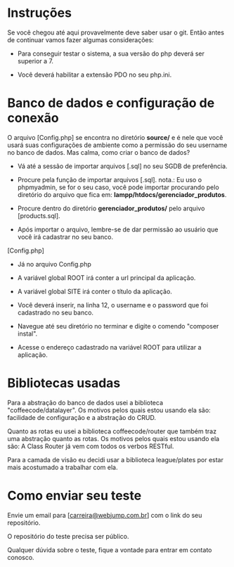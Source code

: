 # Instruções
Se você chegou até aqui provavelmente deve saber usar o git. Então antes de continuar vamos fazer algumas considerações:

- Para conseguir testar o sistema, a sua versão do php deverá ser superior a 7.

- Você deverá habilitar a extensão PDO no seu php.ini.

# Banco de dados e configuração de conexão
O arquivo [Config.php] se encontra no diretório **source/** e é nele que você usará suas configurações de ambiente como a permissão do seu username no banco de dados. Mas calma, como criar o banco de dados?

- Vá até a sessão de importar arquivos [.sql] no seu SGDB de preferência.

- Procure pela função de importar arquivos [.sql].
nota.: Eu uso o phpmyadmin, se for o seu caso, você pode importar procurando pelo diretório do arquivo que fica em: **lampp/htdocs/gerenciador_produtos**.

- Procure dentro do diretório **gerenciador_produtos/** pelo arquivo [products.sql].

- Após importar o arquivo, lembre-se de dar permissão ao usuário que você irá cadastrar no seu banco.

[Config.php]

- Já no arquivo Config.php 

- A variável global ROOT irá conter a url principal da aplicação.

- A variável global SITE irá conter o título da aplicação.

- Você deverá inserir, na linha 12, o username e o password que foi cadastrado no seu banco.

- Navegue até seu diretório no terminar e digite o comendo "composer instal".

- Acesse o endereço cadastrado na variável ROOT para utilizar a aplicação.

# Bibliotecas usadas
Para a abstração do banco de dados usei a biblioteca "coffeecode/datalayer". Os motivos pelos quais estou usando ela são: facilidade de configuração e a abstração do CRUD.

Quanto as rotas eu usei a biblioteca coffeecode/router que também traz uma abstração quanto as rotas. Os motivos pelos quais estou usando ela são: A Class Router já vem com todos os verbos RESTful.

Para a camada de visão eu decidi usar a biblioteca league/plates por estar mais acostumado a trabalhar com ela.



# Como enviar seu teste
Envie um email para [carreira@webjump.com.br] com o link do seu repositório.

O repositório do teste precisa ser público. 

Qualquer dúvida sobre o teste, fique a vontade para entrar em contato conosco.
